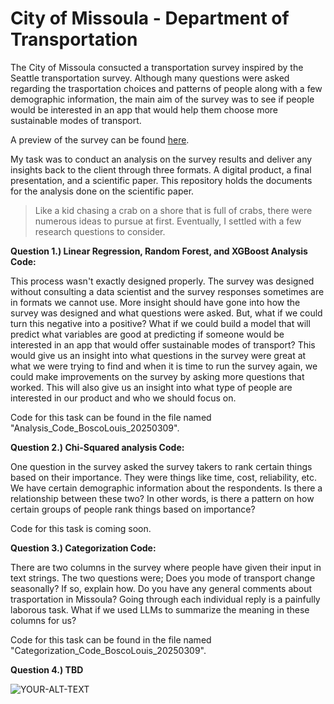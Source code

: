# City of Missoula - Department of Transportation

The City of Missoula consucted a transportation survey inspired by the Seattle transportation survey. Although many questions were asked regarding the trasportation choices and patterns of people along with a few demographic information, the main aim of the survey was to see if people would be interested in an app that would help them choose more sustainable modes of transport.

A preview of the survey can be found [here](https://missoulaparks.qualtrics.com/jfe/preview/previewId/f77cbedb-4863-4bd0-96d7-629c03e4a169/SV_1NsyG54i5twwOk6?Q_CHL=preview&Q_SurveyVersionID=current).

My task was to conduct an analysis on the survey results and deliver any insights back to the client through three formats. A digital product, a final presentation, and a scientific paper. This repository holds the documents for the analysis done on the scientific paper. 

> Like a kid chasing a crab on a shore that is full of crabs, there were numerous ideas to pursue at first. Eventually, I settled with a few research questions to consider.

**Question 1.) Linear Regression, Random Forest, and XGBoost Analysis Code:**

This process wasn't exactly designed properly. The survey was designed without consulting a data scientist and the survey responses sometimes are in formats we cannot use. More insight should have gone into how the survey was designed and what questions were asked. But, what if we could turn this negative into a positive? What if we could build a model that will predict what variables are good at predicting if someone would be interested in an app that would offer sustainable modes of transport? This would give us an insight into what questions in the survey were great at what we were trying to find and when it is time to run the survey again, we could make improvements on the survey by asking more questions that worked. This will also give us an insight into what type of people are interested in our product and who we should focus on.

Code for this task can be found in the file named "Analysis_Code_BoscoLouis_20250309".


**Question 2.) Chi-Squared analysis Code:**

One question in the survey asked the survey takers to rank certain things based on their importance. They were things like time, cost, reliability, etc. We have certain demographic information about the respondents. Is there a relationship between these two? In other words, is there a pattern on how certain groups of people rank things based on importance?

Code for this task is coming soon.

**Question 3.) Categorization Code:**

There are two columns in the survey where people have given their input in text strings. The two questions were;
Does you mode of transport change seasonally? If so, explain how.
Do you have any general comments about trasportation in Missoula?
Going through each individual reply is a painfully laborous task. What if we used LLMs to summarize the meaning in these columns for us?

Code for this task can be found in the file named "Categorization_Code_BoscoLouis_20250309".

**Question 4.) TBD**

<picture>
 <source media="(prefers-color-scheme: dark)" srcset="YOUR-DARKMODE-IMAGE">
 <source media="(prefers-color-scheme: light)" srcset="YOUR-LIGHTMODE-IMAGE">
 <img alt="YOUR-ALT-TEXT" src="https://www.vangoghmuseum.nl/en/collection/s0202V1962">
</picture>

